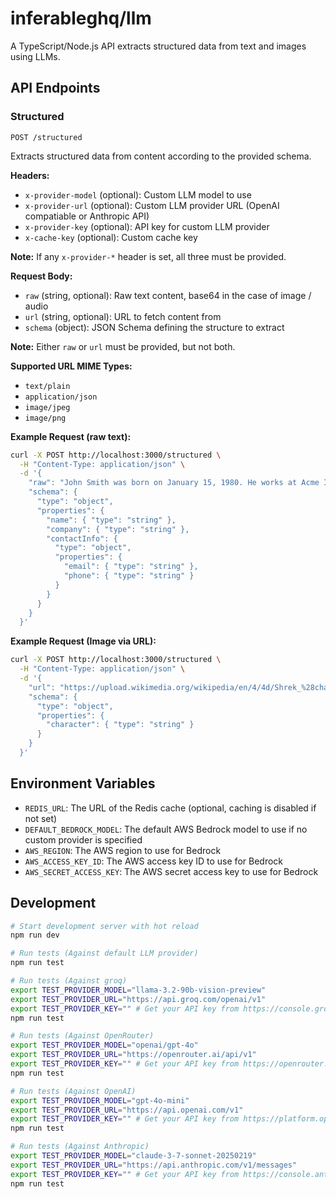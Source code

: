 # inferableghq/llm

A TypeScript/Node.js API extracts structured data from text and images using LLMs.


## API Endpoints

### Structured

```
POST /structured
```

Extracts structured data from content according to the provided schema.

**Headers:**
- `x-provider-model` (optional): Custom LLM model to use
- `x-provider-url` (optional): Custom LLM provider URL (OpenAI compatiable or Anthropic API)
- `x-provider-key` (optional): API key for custom LLM provider
- `x-cache-key` (optional): Custom cache key

**Note:** If any `x-provider-*` header is set, all three must be provided.

**Request Body:**
- `raw` (string, optional): Raw text content, base64 in the case of image / audio
- `url` (string, optional): URL to fetch content from
- `schema` (object): JSON Schema defining the structure to extract

**Note:** Either `raw` or `url` must be provided, but not both.

**Supported URL MIME Types:**
- `text/plain`
- `application/json`
- `image/jpeg`
- `image/png`

**Example Request (raw text):**
```bash
curl -X POST http://localhost:3000/structured \
  -H "Content-Type: application/json" \
  -d '{
    "raw": "John Smith was born on January 15, 1980. He works at Acme Inc. as a Senior Engineer and can be reached at john.smith@example.com or by phone at (555) 123-4567.",
    "schema": {
      "type": "object",
      "properties": {
        "name": { "type": "string" },
        "company": { "type": "string" },
        "contactInfo": {
          "type": "object",
          "properties": {
            "email": { "type": "string" },
            "phone": { "type": "string" }
          }
        }
      }
    }
  }'
```

**Example Request (Image via URL):**
```bash
curl -X POST http://localhost:3000/structured \
  -H "Content-Type: application/json" \
  -d '{
    "url": "https://upload.wikimedia.org/wikipedia/en/4/4d/Shrek_%28character%29.png",
    "schema": {
      "type": "object",
      "properties": {
        "character": { "type": "string" }
      }
    }
  }'
```

## Environment Variables

- `REDIS_URL`: The URL of the Redis cache (optional, caching is disabled if not set)
- `DEFAULT_BEDROCK_MODEL`: The default AWS Bedrock model to use if no custom provider is specified
- `AWS_REGION`: The AWS region to use for Bedrock
- `AWS_ACCESS_KEY_ID`: The AWS access key ID to use for Bedrock
- `AWS_SECRET_ACCESS_KEY`: The AWS secret access key to use for Bedrock

## Development

```bash
# Start development server with hot reload
npm run dev

# Run tests (Against default LLM provider)
npm run test

# Run tests (Against groq)
export TEST_PROVIDER_MODEL="llama-3.2-90b-vision-preview"
export TEST_PROVIDER_URL="https://api.groq.com/openai/v1"
export TEST_PROVIDER_KEY="" # Get your API key from https://console.groq.com/
npm run test

# Run tests (Against OpenRouter)
export TEST_PROVIDER_MODEL="openai/gpt-4o"
export TEST_PROVIDER_URL="https://openrouter.ai/api/v1"
export TEST_PROVIDER_KEY="" # Get your API key from https://openrouter.ai
npm run test

# Run tests (Against OpenAI)
export TEST_PROVIDER_MODEL="gpt-4o-mini"
export TEST_PROVIDER_URL="https://api.openai.com/v1"
export TEST_PROVIDER_KEY="" # Get your API key from https://platform.openai.com
npm run test

# Run tests (Against Anthropic)
export TEST_PROVIDER_MODEL="claude-3-7-sonnet-20250219"
export TEST_PROVIDER_URL="https://api.anthropic.com/v1/messages"
export TEST_PROVIDER_KEY="" # Get your API key from https://console.anthropic.com
npm run test
```

